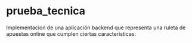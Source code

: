 # prueba_tecnica
Implementacion  de una aplicación backend que representa una ruleta de apuestas online que cumplen ciertas características:
